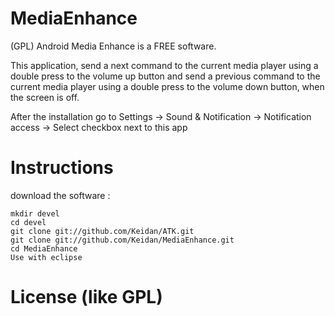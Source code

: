 MediaEnhance
===

(GPL) Android Media Enhance is a FREE software.

This application, send a next command to the current media player using a double press to the volume up button 
and send a previous command to the current media player using a double press to the volume down button, when the screen is off.

After the installation go to Settings -> Sound & Notification -> Notification access -> Select checkbox next to this app





Instructions
============


download the software :

	mkdir devel
	cd devel
	git clone git://github.com/Keidan/ATK.git
	git clone git://github.com/Keidan/MediaEnhance.git
	cd MediaEnhance
 	Use with eclipse 
	

License (like GPL)
==================
